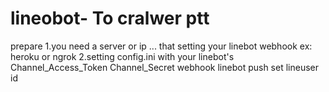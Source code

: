 # lineobot- To cralwer ptt 
prepare
1.you need a server or ip ... that setting your linebot webhook 
ex: heroku or ngrok
2.setting config.ini with your linebot's 
  Channel_Access_Token
  Channel_Secret 
  webhook
  linebot push set lineuser id 

